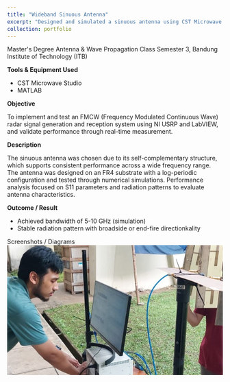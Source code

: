 ```yaml
---
title: "Wideband Sinuous Antenna"
excerpt: "Designed and simulated a sinuous antenna using CST Microwave Studio for short range, high speed, and broadband communication. The antenna demonstrated wideband operation (5-10 GHz) with stable broadside radiation patterns.<br/><img src='/images/fmcw_radar_1.jpg'>"
collection: portfolio
---
```


Master's Degree Antenna & Wave Propagation Class Semester 3, Bandung Institute of Technology (ITB)

**Tools & Equipment Used**
- CST Microwave Studio
- MATLAB

**Objective**

To implement and test an FMCW (Frequency Modulated Continuous Wave) radar signal generation and reception system using NI USRP and LabVIEW, and validate performance through real-time measurement.

**Description**

The sinuous antenna was chosen due to its self-complementary structure, which supports consistent performance across a wide frequency range. The antenna was designed on an FR4 substrate with a log-periodic configuration and tested through numerical simulations. Performance analysis focused on S11 parameters and radiation patterns to evaluate antenna characteristics.

**Outcome / Result**
- Achieved bandwidth of 5-10 GHz (simulation)
- Stable radiation pattern with broadside or end-fire directionkality

Screenshots / Diagrams
<img src='/images/fmcw_radar_1.jpg'>
